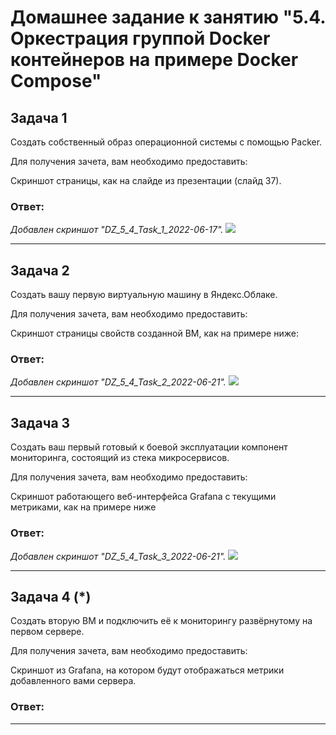 # Домашнее задание к занятию "5.4. Оркестрация группой Docker контейнеров на примере Docker Compose"

## Задача 1 
Создать собственный образ операционной системы с помощью Packer.

Для получения зачета, вам необходимо предоставить:

Скриншот страницы, как на слайде из презентации (слайд 37).

### Ответ:

*Добавлен скриншот "DZ_5_4_Task_1_2022-06-17".*
![](https://github.com.png)

---

## Задача 2
Создать вашу первую виртуальную машину в Яндекс.Облаке.

Для получения зачета, вам необходимо предоставить:

Скриншот страницы свойств созданной ВМ, как на примере ниже:

### Ответ:

*Добавлен скриншот "DZ_5_4_Task_2_2022-06-21".*
![](https://github.com.png)

---

## Задача 3

Создать ваш первый готовый к боевой эксплуатации компонент мониторинга, состоящий из стека микросервисов.

Для получения зачета, вам необходимо предоставить:

Скриншот работающего веб-интерфейса Grafana с текущими метриками, как на примере ниже

### Ответ:

*Добавлен скриншот "DZ_5_4_Task_3_2022-06-21".*
![](https://github.com.png)

---

## Задача 4 (*)
Создать вторую ВМ и подключить её к мониторингу развёрнутому на первом сервере.

Для получения зачета, вам необходимо предоставить:

Скриншот из Grafana, на котором будут отображаться метрики добавленного вами сервера.

### Ответ:

---